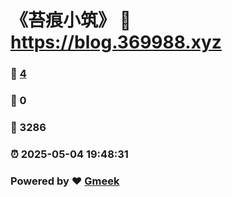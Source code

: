 # 《苔痕小筑》 :link: https://blog.369988.xyz 
### :page_facing_up: [4](https://blog.369988.xyz/tag.html) 
### :speech_balloon: 0 
### :hibiscus: 3286 
### :alarm_clock: 2025-05-04 19:48:31 
### Powered by :heart: [Gmeek](https://github.com/Meekdai/Gmeek)
